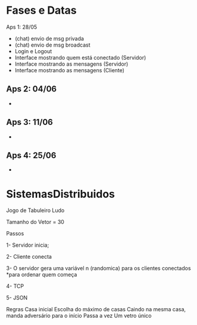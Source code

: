 # Fases e Datas
Aps 1: 28/05
- (chat) envio de msg privada
- (chat) envio de msg broadcast
- Login e Logout
- Interface mostrando quem está conectado (Servidor)
- Interface mostrando as mensagens (Servidor)
- Interface mostrando as mensagens (Cliente)

Aps 2: 04/06
-
-

Aps 3: 11/06
-
-

Aps 4: 25/06
-
-

# SistemasDistribuidos
Jogo de Tabuleiro Ludo

Tamanho do Vetor = 30

Passos

1- Servidor inicia;

2- Cliente conecta

3- O servidor gera uma variável n (randomica) para os clientes conectados
*para ordenar quem começa

4- TCP

5- JSON

Regras
  Casa inicial
  Escolha do máximo de casas
  Caindo na mesma casa, manda adversário para o início
  Passa a vez
  Um vetro único
